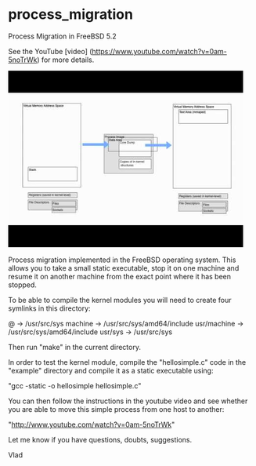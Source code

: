 process_migration
=================

Process Migration in FreeBSD 5.2

See the YouTube [video] (https://www.youtube.com/watch?v=0am-5noTrWk) for more details.

[![ScreenShot](https://github.com/vladb38/process_migration/blob/master/youtube_video.jpg)](https://www.youtube.com/watch?v=0am-5noTrWk)

Process migration implemented in the FreeBSD operating system. This allows you to take a small static executable, stop it on one machine and resume it on another machine from the exact point where it has been stopped.

To be able to compile the kernel modules you will need to create four symlinks in this directory:

@ -> /usr/src/sys
machine -> /usr/src/sys/amd64/include
usr/machine -> /usr/src/sys/amd64/include
usr/sys -> /usr/src/sys

Then run "make" in the current directory.

In order to test the kernel module, compile the "hellosimple.c" code in the "example" directory
and compile it as a static executable using:

"gcc -static -o hellosimple hellosimple.c"

You can then follow the instructions in the youtube video and see whether you are able to move
this simple process from one host to another:

"http://www.youtube.com/watch?v=0am-5noTrWk"

Let me know if you have questions, doubts, suggestions.

Vlad
